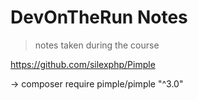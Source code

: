 # DevOnTheRun Notes

> notes taken during the course

https://github.com/silexphp/Pimple

-> composer require pimple/pimple "^3.0"
